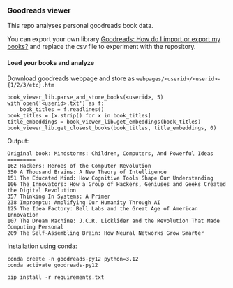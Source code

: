 ### Goodreads viewer

This repo analyses personal goodreads book data.


You can export your own library [Goodreads: How do I import or export my books?](https://help.goodreads.com/s/article/How-do-I-import-or-export-my-books-1553870934590)
and replace the csv file to experiment with the repository.

#### Load your books and analyze
Download goodreads webpage and store as `webpages/<userid>/<userid>-{1/2/3/etc}.htm`
```
book_viewer_lib.parse_and_store_books(<userid>, 5)
with open('<userid>.txt') as f:
    book_titles = f.readlines()
book_titles = [x.strip() for x in book_titles]
title_embeddings = book_viewer_lib.get_embeddings(book_titles)
book_viewer_lib.get_closest_books(book_titles, title_embeddings, 0)
```

Output:
```
Original book: Mindstorms: Children, Computers, And Powerful Ideas
=========
162 Hackers: Heroes of the Computer Revolution
350 A Thousand Brains: A New Theory of Intelligence
151 The Educated Mind: How Cognitive Tools Shape Our Understanding
106 The Innovators: How a Group of Hackers, Geniuses and Geeks Created the Digital Revolution
357 Thinking In Systems: A Primer
238 Impromptu: Amplifying Our Humanity Through AI
125 The Idea Factory: Bell Labs and the Great Age of American Innovation
107 The Dream Machine: J.C.R. Licklider and the Revolution That Made Computing Personal
209 The Self-Assembling Brain: How Neural Networks Grow Smarter
```

Installation using conda:

```
conda create -n goodreads-py12 python=3.12
conda activate goodreads-py12

pip install -r requirements.txt
```
